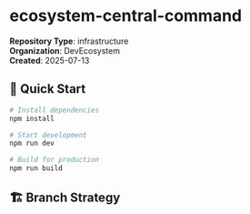 # ecosystem-central-command

**Repository Type**: infrastructure  
**Organization**: DevEcosystem  
**Created**: 2025-07-13

## 🚀 Quick Start

```bash
# Install dependencies
npm install

# Start development
npm run dev

# Build for production
npm run build
```

## 🏗️ Branch Strategy

